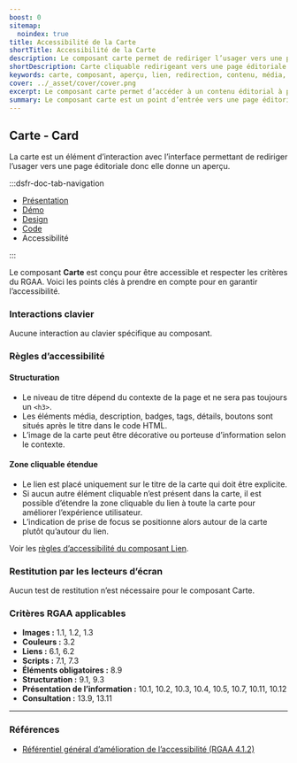```yaml
---
boost: 0
sitemap:
  noindex: true
title: Accessibilité de la Carte
shortTitle: Accessibilité de la Carte
description: Le composant carte permet de rediriger l’usager vers une page éditoriale, en lui donnant un aperçu. Elle peut intégrer des médias, actions, tags ou boutons et se décline en différents formats.
shortDescription: Carte cliquable redirigeant vers une page éditoriale avec aperçu.
keywords: carte, composant, aperçu, lien, redirection, contenu, média, badge, tag, bouton, DSFR, tuile
cover: ../_asset/cover/cover.png
excerpt: Le composant carte permet d’accéder à un contenu éditorial à partir d’un aperçu visuel structuré, sous forme verticale ou horizontale.
summary: Le composant carte est un point d’entrée vers une page éditoriale ou un contenu spécifique. Il permet d’afficher un aperçu clair à travers une structure visuelle contenant un titre, une description, des éléments comme badges ou tags, une image ou vidéo, et des actions. Il existe en formats vertical et horizontal, en plusieurs tailles, et peut inclure des variations esthétiques comme le fond gris ou l’absence de bordure. Des règles UX précises guident son usage pour garantir la cohérence, l’accessibilité et la bonne hiérarchisation de l’information.
---
```


## Carte - Card

La carte est un élément d’interaction avec l’interface permettant de rediriger l’usager vers une page éditoriale donc elle donne un aperçu.

:::dsfr-doc-tab-navigation

- [Présentation](../index.md)
- [Démo](../demo/index.md)
- [Design](../design/index.md)
- [Code](../code/index.md)
- Accessibilité

:::

Le composant **Carte** est conçu pour être accessible et respecter les critères du RGAA. Voici les points clés à prendre en compte pour en garantir l’accessibilité.

### Interactions clavier

Aucune interaction au clavier spécifique au composant.

### Règles d’accessibilité

#### Structuration

- Le niveau de titre dépend du contexte de la page et ne sera pas toujours un `<h3>`.
- Les éléments média, description, badges, tags, détails, boutons sont situés après le titre dans le code HTML.
- L’image de la carte peut être décorative ou porteuse d’information selon le contexte.

#### Zone cliquable étendue

- Le lien est placé uniquement sur le titre de la carte qui doit être explicite.
- Si aucun autre élément cliquable n’est présent dans la carte, il est possible d’étendre la zone cliquable du lien à toute la carte pour améliorer l’expérience utilisateur.
- L’indication de prise de focus se positionne alors autour de la carte plutôt qu’autour du lien.

Voir les [règles d’accessibilité du composant Lien](../../../../link/_part/doc/accessibility/index.md#regles-d-accessibilite).

### Restitution par les lecteurs d’écran

Aucun test de restitution n’est nécessaire pour le composant Carte.

### Critères RGAA applicables

- **Images&nbsp;:** 1.1, 1.2, 1.3
- **Couleurs&nbsp;:** 3.2
- **Liens&nbsp;:** 6.1, 6.2
- **Scripts&nbsp;:** 7.1, 7.3
- **Éléments obligatoires&nbsp;:** 8.9
- **Structuration&nbsp;:** 9.1, 9.3
- **Présentation de l’information&nbsp;:** 10.1, 10.2, 10.3, 10.4, 10.5, 10.7, 10.11, 10.12
- **Consultation&nbsp;:** 13.9, 13.11

---

### Références

- [Référentiel général d’amélioration de l’accessibilité (RGAA 4.1.2)](https://accessibilite.numerique.gouv.fr/methode/criteres-et-tests/)
